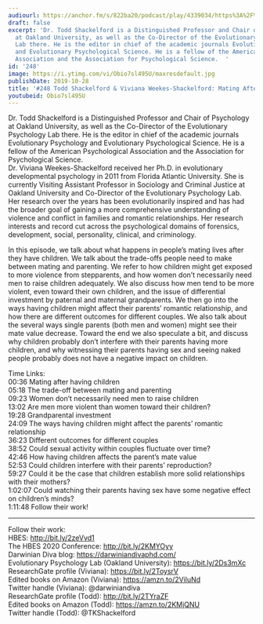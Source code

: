 ```yaml
---
audiourl: https://anchor.fm/s/822ba20/podcast/play/4339034/https%3A%2F%2Fd3ctxlq1ktw2nl.cloudfront.net%2Fproduction%2F2019-7-23%2F21595027-44100-2-635466c0e4e1e.m4a
draft: false
excerpt: 'Dr. Todd Shackelford is a Distinguished Professor and Chair of Psychology
  at Oakland University, as well as the Co-Director of the Evolutionary Psychology
  Lab there. He is the editor in chief of the academic journals Evolutionary Psychology
  and Evolutionary Psychological Science. He is a fellow of the American Psychological
  Association and the Association for Psychological Science.  '
id: '248'
image: https://i.ytimg.com/vi/Obio7sl495U/maxresdefault.jpg
publishDate: 2019-10-28
title: '#248 Todd Shackelford & Viviana Weekes-Shackelford: Mating After Children'
youtubeid: Obio7sl495U
---
```

<div class="timelinks">

Dr. Todd Shackelford is a Distinguished Professor and Chair of Psychology at Oakland University, as well as the Co-Director of the Evolutionary Psychology Lab there. He is the editor in chief of the academic journals Evolutionary Psychology and Evolutionary Psychological Science. He is a fellow of the American Psychological Association and the Association for Psychological Science.  
Dr. Viviana Weekes-Shackelford received her Ph.D. in evolutionary developmental psychology in 2011 from Florida Atlantic University. She is currently Visiting Assistant Professor in Sociology and Criminal Justice at Oakland University and Co-Director of the Evolutionary Psychology Lab. Her research over the years has been evolutionarily inspired and has had the broader goal of gaining a more comprehensive understanding of violence and conflict in families and romantic relationships. Her research interests and record cut across the psychological domains of forensics, development, social, personality, clinical, and criminology.

In this episode, we talk about what happens in people’s mating lives after they have children. We talk about the trade-offs people need to make between mating and parenting. We refer to how children might get exposed to more violence from stepparents, and how women don’t necessarily need men to raise children adequately. We also discuss how men tend to be more violent, even toward their own children, and the issue of differential investment by paternal and maternal grandparents. We then go into the ways having children might affect their parents’ romantic relationship, and how there are different outcomes for different couples. We also talk about the several ways single parents (both men and women) might see their mate value decrease. Toward the end we also speculate a bit, and discuss why children probably don’t interfere with their parents having more children, and why witnessing their parents having sex and seeing naked people probably does not have a negative impact on children.

Time Links:  
<time>00:36</time> Mating after having children  
<time>05:18</time> The trade-off between mating and parenting  
<time>09:23</time> Women don’t necessarily need men to raise children  
<time>13:02</time> Are men more violent than women toward their children?  
<time>19:28</time> Grandparental investment  
<time>24:09</time> The ways having children might affect the parents’ romantic relationship  
<time>36:23</time> Different outcomes for different couples  
<time>38:52</time> Could sexual activity within couples fluctuate over time?  
<time>42:46</time> How having children affects the parent’s mate value  
<time>52:53</time> Could children interfere with their parents’ reproduction?  
<time>59:27</time> Could it be the case that children establish more solid relationships with their mothers?  
<time>1:02:07</time> Could watching their parents having sex have some negative effect on children’s minds?  
<time>1:11:48</time> Follow their work!

---

Follow their work:  
HBES: http://bit.ly/2zeVvd1  
The HBES 2020 Conference: http://bit.ly/2KMYOyy  
Darwinian Diva blog: https://darwiniandivaphd.com/  
Evolutionary Psychology Lab (Oakland University): https://bit.ly/2Ds3mXc  
ResearchGate profile (Viviana): https://bit.ly/2ToysrV  
Edited books on Amazon (Viviana): https://amzn.to/2ViluNd  
Twitter handle (Viviana): @darwiniandiva  
ResearchGate profile (Todd): http://bit.ly/2TYraZF  
Edited books on Amazon (Todd): https://amzn.to/2KMjQNU  
Twitter handle (Todd): @TKShackelford
</div>

